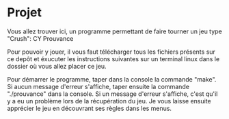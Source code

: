 # Projet

Vous allez trouver ici, un programme permettant de faire tourner un jeu type "Crush": CY Prouvance

Pour pouvoir y jouer, il vous faut télécharger tous les fichiers présents sur ce depôt et éxucuter les instructions suivantes sur un 
terminal linux dans le dossier où vous allez placer ce jeu.

Pour démarrer le programme, taper dans la console la commande "make".
Si aucun message d'erreur s'affiche, taper ensuite la commande "./prouvance" dans la console.
Si un message d'erreur s'affiche, c'est qu'il y a eu un problème lors de la récupération du jeu. 
Je vous laisse ensuite apprécier le jeu en découvrant ses règles dans les menus.


